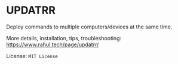 # UPDATRR
Deploy commands to multiple computers/devices at the same time.

More details, installation, tips, troubleshooting: https://www.rahul.tech/page/updatrr/

License: `MIT License`
